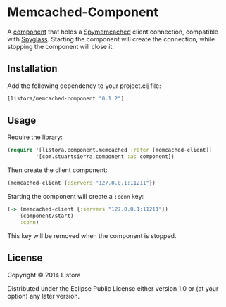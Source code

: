 # Memcached-Component

A [component][] that holds a [Spymemcached][] client connection,
compatible with [Spyglass][]. Starting the component will create the
connection, while stopping the component will close it.

[component]: https://github.com/stuartsierra/component
[Spymemcached]: https://code.google.com/p/spymemcached/
[Spyglass]: https://github.com/clojurewerkz/spyglass

## Installation

Add the following dependency to your project.clj file:

```clojure
[listora/memcached-component "0.1.2"]
```

## Usage

Require the library:

```clojure
(require '[listora.component.memcached :refer [memcached-client]]
         '[com.stuartsierra.component :as component])
```

Then create the client component:

```clojure
(memcached-client {:servers "127.0.0.1:11211"})
```

Starting the component will create a `:conn` key:

```clojure
(-> (memcached-client {:servers "127.0.0.1:11211"})
    (component/start)
    :conn)
```

This key will be removed when the component is stopped.

## License

Copyright © 2014 Listora

Distributed under the Eclipse Public License either version 1.0 or (at
your option) any later version.

